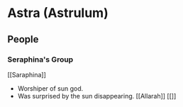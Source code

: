 # Astra (Astrulum)

## People

### Seraphina's Group

[[Saraphina]]
- Worshiper of sun god.
- Was surprised by the sun disappearing.
[[Allarah]]
[[]]

### 